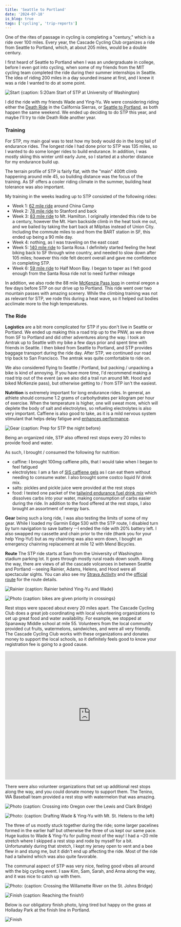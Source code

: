 ```yaml
---
title: 'Seattle to Portland'
date: '2024-07-18'
is_blog: true
tags: ['cycling', 'trip-reports']
---
```


One of the rites of passage in cycling is completing a "century," which is a ride over 100 miles. Every year, the Cascade Cycling Club organizes a ride from Seattle to Portland, which, at about 205 miles, would be a double century.

I first heard of Seattle to Portland when I was an undergraduate in college, before I even got into cycling, when some of my friends from the MIT cycling team completed the ride during their summer internships in Seattle. The idea of riding 200 miles in a day sounded insane at first, and I knew it was a ride I wanted to do at some point.

![Start {caption: 5:20am Start of STP at University of Washington}](https://lh3.googleusercontent.com/pw/AP1GczPwZx0OLc4aXkhSHInwybPMZ0VEEII8ez1S2dPAfM9SsqUGKTEsyBowtchoozRbwOpkGmTrrpNEOiaR9um9LnPqaJl7dSXnQKykOXupTMWNMrLuu4WWFt_xLMk9gLcoKrfHQGOAI2vQ6wvg8pjOI2NkPw=w1452-h1936-s-no-gm)

I did the ride with my friends Wade and Ying-Yu. We were considering riding either the [Death Ride](https://deathride.com/) in the California Sierras, or [Seattle to Portland](https://en.wikipedia.org/wiki/Seattle_to_Portland_Bicycle_Classic), as both happen the same weekend. We ended up deciding to do STP this year, and maybe I'll try to ride Death Ride another year.

### Training

For STP, my main goal was to test how my body would do in the long tail of endurance rides. The longest ride I had done prior to STP was 135 miles, so I wanted to do some longer rides to build endurance. In addition, I was mostly skiing this winter until early June, so I started at a shorter distance for my endurance build up. 

The terrain profile of STP is fairly flat, with the "main" 400ft climb happening around mile 45, so building distance was the focus of the training. As SF offers a cooler riding climate in the summer, building heat tolerance was also important.

My training in the weeks leading up to STP consisted of the following rides:
- Week 1: [62 mile ride](https://www.strava.com/activities/11559083678) around China Camp
- Week 2: [78 mile ride](https://www.strava.com/activities/11615962836) to Stanford and back 
- Week 3: [83 mile ride](https://www.strava.com/activities/11669714147) to Mt. Hamilton. I originally intended this ride to be a century, however the Mt. Ham backside climb in the heat took me out, and we bailed by taking the bart back at Milpitas instead of Union City. Including the commute miles to and from the BART station in SF, this ended up being a 90 mile day.
- Week 4: nothing, as I was traveling on the east coast
- Week 5: [140 mile ride](https://www.strava.com/activities/11778940901) to Santa Rosa. I definitely started feeling the heat biking back to SF through wine country, and needed to slow down after 105 miles; however this ride felt decent overall and gave me confidence in completing STP.
- Week 6: [59 mile ride](https://www.strava.com/activities/11824727302) to Half Moon Bay. I began to taper as I felt good enough from the Santa Rosa ride not to need further mileage

In addition, we also rode the 88 mile [McKenzie Pass loop](https://www.strava.com/activities/11849168861) in central oregon a few days before STP on our drive up to Portland. This ride went over two mountain passes with amazing scenery. While the climbing training was not as relevant for STP, we rode this during a heat wave, so it helped out bodies acclimate more to the high temperatures.

### The Ride

**Logistics** are a bit more complicated for STP if you don't live in Seattle or Portland. We ended up making this a road trip up to the PNW, as we drove from SF to Portland and did other adventures along the way. I took an Amtrak up to Seattle with my bike a few days prior and spent time with friends in Seattle. I then biked from Seattle to Portland, and STP provides baggage transport during the ride day. After STP, we continued our road trip back to San Francisco. The amtrak was quite comfortable to ride on.

We also considered flying to Seattle / Portland, but packing / unpacking a bike is kind of annoying. If you have more time, I'd recommend making a road trip out of the event (as we also did a trail run around Mt. Hood and biked McKenzie pass), but otherwise getting to / from STP isn't the easiest.

**Nutrition** is extremely important for long endurance rides. In general, an athlete should consume 1.2 grams of carbohydrates per kilogram per hour of exercise. When the temperature is higher, one will sweat more, which will deplete the body of salt and electrolytes, so refueling electrolytes is also very important. Caffiene is also good to take, as it is a mild nervous system stimulant that helps delay fatigue and [enhances performance](https://www.trainingpeaks.com/blog/caffeine-and-the-endurance-athlete/).

![Gear {caption: Prep for STP the night before}](https://lh3.googleusercontent.com/pw/AP1GczO0ruhZAo0XSZtCJDafCKnje6JJZQ7WriJzmotNuU-6Y9NYJHVq-dL1VFeNHn_Xi_fFe1yq7e8GewDv7jvTW6qDV5-CUa1evSucVhFNNvJXzcXOskowx9td_qsxJHpmQOXMYJPVAHyoH3lzx3rcnGBofw=w2776-h1936-s-no-gm)

Being an organized ride, STP also offered rest stops every 20 miles to provide food and water.

As such, I brought / consumed the following for nutrition:
- caffine: I brought 100mg caffiene pills, that I would take when I began to feel fatigued
- electrolytes: I am a fan of [SIS caffiene gels](https://www.amazon.com/Science-Sport-Caffeine-Performance-Endurance/dp/B0839NWWJ6) as I can eat them without needing to consume water. I also brought some costco liquid IV drink mix.
- salts: pickles and pickle juice were provided at the rest stops
- food: I tested one packet of the [tailwind endurance fuel drink mix](https://tailwindnutrition.com/products/endurance-fuel-bundle) which dissolves carbs into your water, making consumption of carbs easier during the ride. In addition to the food offered at the rest stops, I also brought an assortment of energy bars.

**Gear** being such a long ride, I was also testing the limits of some of my gear. While I loaded my Garmin Edge 530 with the STP route, I disabled turn by turn navigation to save battery --I ended the ride with 20% battery left. I also swapped my cassette and chain prior to the ride (thank you for your help Ying-Yu!) but as my chainring was also worn down, I bought an emergency chainring replacement at mile 12 with Mend Bicycles.

**Route** The STP ride starts at 5am from the University of Washington stadium parking lot. It goes through mostly rural roads down south. Along the way, there are views of all the cascade volcanoes in between Seattle and Portland --seeing Rainier, Adams, Helens, and Hood were all spectacular sights. You can also see my [Strava Activity](https://www.strava.com/activities/11882153043) and the [official route](https://ridewithgps.com/routes/47388293) for the route details.

![Rainier {caption: Rainier behind Ying-Yu and Wade}](https://lh3.googleusercontent.com/pw/AP1GczMRxy7zTK0dFGtaZKQPZAn48XI2To6SNY23m7o1ouo_6L1VoAwoRYJQEPSsCVW3UWYb3Z-tuTHD4BrmJZtDLbcRwG87Nvh7rLaveKcj6hb0VNSgBSnl9wDtl79oOrEGjJxbkvyzs3VFgNzbqUIkhEuenw=w2582-h1936-s-no-gm)

![Photo {caption: bikes are given priority in crossings}](https://lh3.googleusercontent.com/pw/AP1GczNVb_euFT6hj1nfDlEI-Sc1RdhWakv_X-Xp2cVWQM3KPsw6pbVxbrVFrS4iLgzTYbtNF38MMr1v54ahiXiew6qLWCIDmQ3EtwdIc3177bmQIs_-uz8tR8Wi0yHbOQ_WdyCs8KcIcaGm3O8m0vtOOQdtPg=w2582-h1936-s-no-gm)

Rest stops were spaced about every 20 miles apart. The Cascade Cycling Club does a great job coordinating with local volunteering organizations to set up great food and water availability. For example, we stopped at Spanaway Middle school at mile 55. Volunteers from the local community provided cut fruits, watermelons, sandwiches, and were all very friendly. The Cascade Cycling Club works with these organizations and donates money to support the local schools, so it definitely feels good to know your registration fee is going to a good cause.

<center><iframe width="560" height="420" src="https://www.youtube.com/embed/EliUzqVozqw" title="YouTube video player" frameborder="0" allow="accelerometer; autoplay; clipboard-write; encrypted-media; gyroscope; picture-in-picture" allowfullscreen></iframe></center>

There were also volunteer organizations that set up additional rest stops along the way, and you could donate money to support them. The Tenino, WA Baseball team provided a rest stop with watermelon that was amazing.

![Photo {caption: Crossing into Oregon over the Lewis and Clark Bridge}](https://lh3.googleusercontent.com/pw/AP1GczPxRaMOfws3xugiwYy_PshixdDK-kOLamkefno_cC09Ohkn1GNnkofg0NeJospj8DfH704qQcavHrwqbzWUPwDWoppC8TTq5RVfIhi8uwcl1-sULAf3gm0sL1_GKtEDjFYhG3cj0iFet3sIXkT7Gb5xwQ=w1452-h1936-s-no-gm?authuser=1)

![Photo: {caption: Drafting Wade & Ying-Yu with Mt. St. Helens to the left}](https://lh3.googleusercontent.com/pw/AP1GczMiz2NX3iCFM7YniIgruGMxRxr2qqc-QFgg0noc_Gd5thNVZ6kSMjXPz5q20P30Wo9Q8UrKbjP2DIT7aNzy-f65TMjnFSTPYHkClmz1BiX_wjiy8sF5ytIV5fxXiVzcbJi5M2KF21PrcJUsAC_PxHINsw=w1452-h1936-s-no-gm)

The three of us mostly stuck together during the ride; some larger pacelines formed in the earlier half but otherwise the three of us kept our same pace. Huge kudos to Wade & Ying-Yu for pulling most of the way! I had a ~20 mile stretch where I skipped a rest stop and rode by myself for a bit. Unfortunately during that stretch, I kept my jersey open to vent and a bee flew in and stung me, but it didn't end up affecting the ride. Most of the ride had a tailwind which was also quite favorable.

The communal aspect of STP was very nice, feeling good vibes all around with the big cycling event. I saw Kim, Sam, Sarah, and Anna along the way, and it was nice to catch up with them.

![Photo: {caption: Crossing the Willamette River on the St. Johns Bridge}](https://lh3.googleusercontent.com/pw/AP1GczNWLX-i15OqRxxy2SsJDeOAJA7gEJPjeimY6DAMyGSm8y906whLIgnBlw66OIhAMAQaNS5d1ZUJMmmXZff2dMPSVxFsgSo4Cc8rZNynD8YJNZPJsfA199qqmMx23VBOBmPURfcaKb0X59jBqGyhp8HHZQ=w2582-h1936-s-no-gm)

![Finish {caption: Reaching the finish!}](https://lh3.googleusercontent.com/pw/AP1GczOueCr7Q188yPeWr--VeC0eSUMPee4q3EorT5K-0RYCFjDD6XmWUM-ZcdDHzg4_p7fOqdBn-eUV2D3NWVFCSoBu8l2rgSP66h6IHK9WHiYZoPQCE3TmjaHsYGBHj5kY3rQoCUJdr8z7RLX4Q34_nMG6Zw=w2582-h1936-s-no-gm)

Below is our obligatory finish photo, lying tired but happy on the grass at Holladay Park at the finish line in Portland.

![Finish](https://lh3.googleusercontent.com/pw/AP1GczO8XQvwOeMriVvalimiEs5ID07vrWSKW6HuuSu7U15y2VViwBngtGP7juhcz64CzJDpJs7RYYo64HwGc1qR99Oo9oNamoUiV2aLjb5wplb49KCowsKi9grMaIqFRdWMfB8UDPF2_AL5YXe7JikkWIRjZg=w2582-h1936-s-no-gm)

